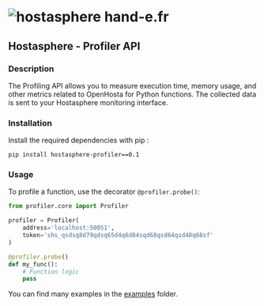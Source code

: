# ![hostasphere](https://avatars.githubusercontent.com/u/164780978?s=30 "logo") hand-e.fr

## Hostasphere - Profiler API

### Description
The Profiling API allows you to measure execution time, memory usage, 
and other metrics related to OpenHosta for Python functions. 
The collected data is sent to your Hostasphere monitoring interface.

### Installation
Install the required dependencies with pip :
```schell
pip install hostasphere-profiler==0.1
```

### Usage
To profile a function, use the decorator `@profiler.probe()`:

```python
from profiler.core import Profiler

profiler = Profiler(
    address='localhost:50051',
    token='shs_qsdsq8d79qdsq65d4q6d84sqd68qsd64qsd48q68sf'
)

@profiler.probe()
def my_func():
    # Function logic
    pass
```
You can find many examples in the [examples](https://github.com/hand-e-fr/hostasphere/tree/main/api/python3/examples) folder.
